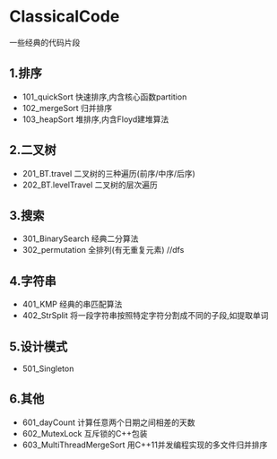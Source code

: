 # ClassicalCode
一些经典的代码片段

## 1.排序
* 101_quickSort 快速排序,内含核心函数partition
* 102_mergeSort 归并排序
* 103_heapSort 堆排序,内含Floyd建堆算法 

## 2.二叉树
* 201_BT.travel 二叉树的三种遍历(前序/中序/后序)
* 202_BT.levelTravel 二叉树的层次遍历

## 3.搜索
* 301_BinarySearch  经典二分算法
* 302_permutation 全排列(有无重复元素) //dfs

## 4.字符串
* 401_KMP 经典的串匹配算法
* 402_StrSplit 将一段字符串按照特定字符分割成不同的子段,如提取单词

## 5.设计模式
* 501_Singleton


## 6.其他
* 601_dayCount 计算任意两个日期之间相差的天数
* 602_MutexLock 互斥锁的C++包装
* 603_MultiThreadMergeSort 用C++11并发编程实现的多文件归并排序